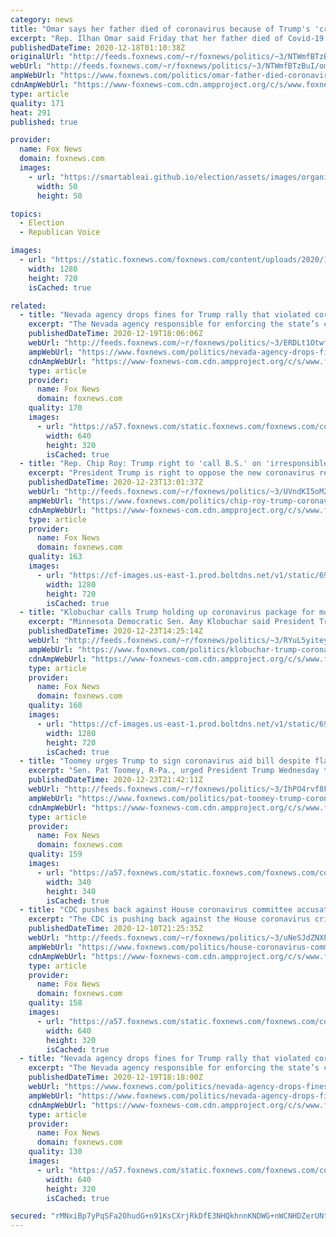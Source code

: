 ```yaml
---
category: news
title: "Omar says her father died of coronavirus because of Trump's 'criminal neglect'"
excerpt: "Rep. Ilhan Omar said Friday that her father died of Covid-19 in June because of “criminal neglect” by the Trump administration. "
publishedDateTime: 2020-12-18T01:10:38Z
originalUrl: "http://feeds.foxnews.com/~r/foxnews/politics/~3/NTWmfBTzBuI/omar-father-died-coronavirus-trumps-criminal-neglect"
webUrl: "http://feeds.foxnews.com/~r/foxnews/politics/~3/NTWmfBTzBuI/omar-father-died-coronavirus-trumps-criminal-neglect"
ampWebUrl: "https://www.foxnews.com/politics/omar-father-died-coronavirus-trumps-criminal-neglect.amp"
cdnAmpWebUrl: "https://www-foxnews-com.cdn.ampproject.org/c/s/www.foxnews.com/politics/omar-father-died-coronavirus-trumps-criminal-neglect.amp"
type: article
quality: 171
heat: 291
published: true

provider:
  name: Fox News
  domain: foxnews.com
  images:
    - url: "https://smartableai.github.io/election/assets/images/organizations/foxnews.com-50x50.jpg"
      width: 50
      height: 50

topics:
  - Election
  - Republican Voice

images:
  - url: "https://static.foxnews.com/foxnews.com/content/uploads/2020/12/Omar-reuters.jpg"
    width: 1280
    height: 720
    isCached: true

related:
  - title: "Nevada agency drops fines for Trump rally that violated coronavirus restrictions"
    excerpt: "The Nevada agency responsible for enforcing the state’s coronavirus restrictions has dropped fines it imposed after President Donald Trump held a campaign rally at an airport hangar in September.  "
    publishedDateTime: 2020-12-19T18:06:06Z
    webUrl: "http://feeds.foxnews.com/~r/foxnews/politics/~3/ERDLt1OtwfU/nevada-agency-drops-fines-for-trump-rallies-that-violated-coronavirus-restrictions"
    ampWebUrl: "https://www.foxnews.com/politics/nevada-agency-drops-fines-for-trump-rallies-that-violated-coronavirus-restrictions.amp"
    cdnAmpWebUrl: "https://www-foxnews-com.cdn.ampproject.org/c/s/www.foxnews.com/politics/nevada-agency-drops-fines-for-trump-rallies-that-violated-coronavirus-restrictions.amp"
    type: article
    provider:
      name: Fox News
      domain: foxnews.com
    quality: 170
    images:
      - url: "https://a57.foxnews.com/static.foxnews.com/foxnews.com/content/uploads/2020/12/640/320/Trump-Minden-Tahoe-GETTY.jpg?ve=1&tl=1"
        width: 640
        height: 320
        isCached: true
  - title: "Rep. Chip Roy: Trump right to 'call B.S.' on 'irresponsible swamp' bill for coronavirus relief"
    excerpt: "President Trump is right to oppose the new coronavirus relief package, Rep. Chip Roy, R-Texas, said Wednesday, calling it just the latest example of \"irresponsible swamp\" spending from Washington, D.C. "
    publishedDateTime: 2020-12-23T13:01:37Z
    webUrl: "http://feeds.foxnews.com/~r/foxnews/politics/~3/UVndKI5oM20/chip-roy-trump-coronavirus-payments-right-swamp-bill"
    ampWebUrl: "https://www.foxnews.com/politics/chip-roy-trump-coronavirus-payments-right-swamp-bill.amp"
    cdnAmpWebUrl: "https://www-foxnews-com.cdn.ampproject.org/c/s/www.foxnews.com/politics/chip-roy-trump-coronavirus-payments-right-swamp-bill.amp"
    type: article
    provider:
      name: Fox News
      domain: foxnews.com
    quality: 163
    images:
      - url: "https://cf-images.us-east-1.prod.boltdns.net/v1/static/694940094001/414fff6d-3b55-4cb8-b4d6-3f9c03337139/159ca94b-07f0-4964-8a11-95eabedf5442/1280x720/match/image.jpg"
        width: 1280
        height: 720
        isCached: true
  - title: "Klobuchar calls Trump holding up coronavirus package for more stimulus an 'attack on every American'"
    excerpt: "Minnesota Democratic Sen. Amy Klobuchar said President Trump's calls to amend the COVID-19 relief bill Congress passed on Monday an \"attack on every American.\""
    publishedDateTime: 2020-12-23T14:25:14Z
    webUrl: "http://feeds.foxnews.com/~r/foxnews/politics/~3/RYuL5yitey8/klobuchar-trump-coronavirus-package-attack-on-americans"
    ampWebUrl: "https://www.foxnews.com/politics/klobuchar-trump-coronavirus-package-attack-on-americans.amp"
    cdnAmpWebUrl: "https://www-foxnews-com.cdn.ampproject.org/c/s/www.foxnews.com/politics/klobuchar-trump-coronavirus-package-attack-on-americans.amp"
    type: article
    provider:
      name: Fox News
      domain: foxnews.com
    quality: 160
    images:
      - url: "https://cf-images.us-east-1.prod.boltdns.net/v1/static/694940094001/441afbd8-3b5d-49bb-94e3-b15cc9c0ea76/37ad5e6f-62a0-407d-b794-e5e541d30bae/1280x720/match/image.jpg"
        width: 1280
        height: 720
        isCached: true
  - title: "Toomey urges Trump to sign coronavirus aid bill despite flaws, says he's 'not a fan' of direct payments"
    excerpt: "Sen. Pat Toomey, R-Pa., urged President Trump Wednesday to sign the $908 billion coronavirus relief bill into law, despite the legislation's flaws."
    publishedDateTime: 2020-12-23T21:42:11Z
    webUrl: "http://feeds.foxnews.com/~r/foxnews/politics/~3/IhPO4rvf8Fo/pat-toomey-trump-coronavirus-bill-direct-payments"
    ampWebUrl: "https://www.foxnews.com/politics/pat-toomey-trump-coronavirus-bill-direct-payments.amp"
    cdnAmpWebUrl: "https://www-foxnews-com.cdn.ampproject.org/c/s/www.foxnews.com/politics/pat-toomey-trump-coronavirus-bill-direct-payments.amp"
    type: article
    provider:
      name: Fox News
      domain: foxnews.com
    quality: 159
    images:
      - url: "https://a57.foxnews.com/static.foxnews.com/foxnews.com/content/uploads/2020/10/340/340/image-5.png?ve=1&tl=1"
        width: 340
        height: 340
        isCached: true
  - title: "CDC pushes back against House coronavirus committee accusations of 'political meddling' by Trump campaign"
    excerpt: "The CDC is pushing back against the House coronavirus crisis subcommittee's accusations of \"political meddling\" by the Trump administration."
    publishedDateTime: 2020-12-10T21:25:35Z
    webUrl: "http://feeds.foxnews.com/~r/foxnews/politics/~3/uNeSJdZNXPc/house-coronavirus-committee-accuses-trump-admin-of-possible-political-meddling"
    ampWebUrl: "https://www.foxnews.com/politics/house-coronavirus-committee-accuses-trump-admin-of-possible-political-meddling.amp"
    cdnAmpWebUrl: "https://www-foxnews-com.cdn.ampproject.org/c/s/www.foxnews.com/politics/house-coronavirus-committee-accuses-trump-admin-of-possible-political-meddling.amp"
    type: article
    provider:
      name: Fox News
      domain: foxnews.com
    quality: 158
    images:
      - url: "https://a57.foxnews.com/static.foxnews.com/foxnews.com/content/uploads/2019/03/640/320/James-Clyburn-AP.jpg?ve=1&tl=1"
        width: 640
        height: 320
        isCached: true
  - title: "Nevada agency drops fines for Trump rally that violated coronavirus restrictions"
    excerpt: "The Nevada agency responsible for enforcing the state’s coronavirus restrictions has dropped fines it imposed after President Donald Trump held a campaign rally at an airport hangar in September."
    publishedDateTime: 2020-12-19T18:18:00Z
    webUrl: "https://www.foxnews.com/politics/nevada-agency-drops-fines-for-trump-rallies-that-violated-coronavirus-restrictions"
    ampWebUrl: "https://www.foxnews.com/politics/nevada-agency-drops-fines-for-trump-rallies-that-violated-coronavirus-restrictions.amp"
    cdnAmpWebUrl: "https://www-foxnews-com.cdn.ampproject.org/c/s/www.foxnews.com/politics/nevada-agency-drops-fines-for-trump-rallies-that-violated-coronavirus-restrictions.amp"
    type: article
    provider:
      name: Fox News
      domain: foxnews.com
    quality: 130
    images:
      - url: "https://a57.foxnews.com/static.foxnews.com/foxnews.com/content/uploads/2020/12/640/320/Trump-Minden-Tahoe-GETTY.jpg?ve=1&tl=1"
        width: 640
        height: 320
        isCached: true

secured: "rMNxiBp7yPqSFa2OhudG+n91KsCXrjRkDfE3NHQkhnnKNDWG+nWCNHDZerUNt5NHV02WCiqqNGKPW/UgQt7tgZzH5Hcb10+7BkL/OBMV05lE5zyvtHnLEw1ABFDpZc6IpvwExgGW5zzcwVYEJ9pRwTGnwCRXIiSCWDRnUXs+Q2qs3pWL1cuRK0FNw2n+JOO1kEaC5saAWY+VKxerM9r0h36lHYqUTwUq3WnHJudDq5H1e0hMGtK0bpmB4cSQcXSOH50j2DcpbbYkXRqygKxMXp01853S0p3Z5jCE218Ki7FojpgRtq9siymRVdNUhkDply4EEDHRwALlUKVO6ZW5BUvwhNlXuqZ1XiO1xbYB+BQ=;gfcMez1bNLeZw9U/qvMTAg=="
---
```


